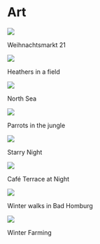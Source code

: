 # Art
<div class="gallery">
  <div>
    <img src="/gluhwein.jpg">
    <p>Weihnachtsmarkt 21</p>
  </div>
  <div>
    <img src="/heathers.jpg">
    <p>Heathers in a field</p>
  </div>
  <div>
    <img src="/northSea.jpg">
    <p>North Sea</p>
  </div>
  <div>
    <img src="/parrot.jpg">
    <p>Parrots in the jungle </p>
  </div>
  <div>
    <img src="/starryNight.jpg">
    <p>Starry Night </p>
  </div>
  <div>
    <img src="/terrace.jpg">
    <p>Café Terrace at Night</p>
  </div>
  <div>
    <img src="/winter.jpg">
    <p>Winter walks in Bad Homburg</p>
  </div>
  <div>
    <img src="/tractor.jpg">
    <p> Winter Farming</p>
  </div>

